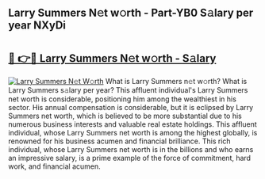 ## Larry Summers N𝚎t w𝚘rth - Part-YB0 S𝚊lary per year NXyDi

# <h2><a href="http://gc3fz0o.nevu.top/?p=Larry+Summers">🔗 👉🔴 Larry Summers N𝚎t w𝚘rth - S𝚊lary</a></h2>

[![Larry Summers N𝚎t W𝚘rth](https://i.imgur.com/Oavwk0R.jpeg)](http://gc3fz0o.nevu.top/?p=Larry+Summers)
What is Larry Summers n𝚎t w𝚘rth? What is Larry Summers s𝚊lary per year?
This affluent individual's Larry Summers net worth is considerable, positioning him among the wealthiest in his sector. His annual compensation is considerable, but it is eclipsed by Larry Summers net worth, which is believed to be more substantial due to his numerous business interests and valuable real estate holdings. This affluent individual, whose Larry Summers net worth is among the highest globally, is renowned for his business acumen and financial brilliance. This rich individual, whose Larry Summers net worth is in the billions and who earns an impressive salary, is a prime example of the force of commitment, hard work, and financial acumen.
